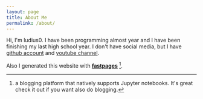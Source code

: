 ```yaml
---
layout: page
title: About Me
permalink: /about/
---
```


Hi, I'm ludius0. I have been programming almost year and I have been finishing my last high school year. I don't have social media, but I have [github account](https://github.com/ludius0) and [youtube channel](https://www.youtube.com/channel/UCoFnyASpg-oZdlrpZ0zJnlA).

Also I generated this website with **[fastpages](https://github.com/fastai/fastpages)** [^1].



[^1]:a blogging platform that natively supports Jupyter notebooks. It's great check it out if you want also do blogging.
